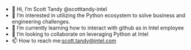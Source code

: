 - 👋 Hi, I’m Scott Tandy @scotttandy-intel
- 👀 I’m interested in utilizing the Python ecosystem to solve business and engineering challenges.
- 🌱 I’m currently learning how to interact with github as in Intel employee
- 💞️ I’m looking to collaborate on leveraging Python at Intel
- 📫 How to reach me:scott.tandy@intel.com

<!---
scotttandy-intel/scotttandy-intel is a ✨ special ✨ repository because its `README.md` (this file) appears on your GitHub profile.
You can click the Preview link to take a look at your changes.
--->
